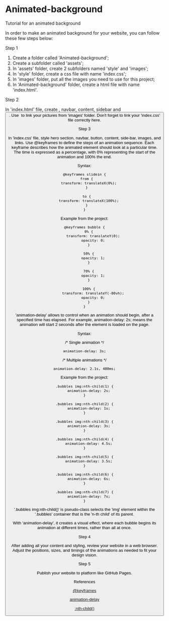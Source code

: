 # Animated-background
Tutorial for an animated background

In order to make an animated background for your website, you can follow these
few steps below:

Step 1
1. Create a folder called 'Animated-background';
2. Create a subfolder called 'assets';
3. In 'assets' folder, create 2 subfolders named 'style' and 'images';
4. In 'style' folder, create a css file with name 'index.css';
5. In 'images' folder, put all the images you need to use for this project;
6. In 'Animated-background' folder, create a html file with name 'index.html'.

Step 2

In 'index.html' file, create <body>, navbar, content, sidebar and <button>. Use
<img> to link your pictures from 'images' folder.
Don't forget to link your 'index.css' file correctly here.

Step 3

In 'index.css' file, style hero section, navbar, button, content, side-bar, 
images, and links.
Use @keyframes to define the steps of an animation sequence. Each keyframe 
describes how the animated element should look at a particular time. The time is 
expressed as a percentage, with 0% representing the start of the animation and 
100% the end.

Syntax:

```
@keyframes slidein {
  from {
    transform: translateX(0%);
  }

  to {
    transform: translateX(100%);
  }
}
```

Example from the project:
```
@keyframes bubble {
    0% {
        transform: translateY(0);
        opacity: 0;
    }

    50% {
        opacity: 1;
    }

    70% {
        opacity: 1;
    }

    100% {
        transform: translateY(-80vh);
        opacity: 0;
    }
}
```
'animation-delay' allows to control when an animation should begin, after a 
specified time has elapsed. For example, animation-delay: 2s; means the animation 
will start 2 seconds after the element is loaded on the page.

Syntax:

/* Single animation */
```
animation-delay: 3s;
```
/* Multiple animations */
```
animation-delay: 2.1s, 480ms;
```
Example from the project:
```
.bubbles img:nth-child(1) {
    animation-delay: 2s;
}

.bubbles img:nth-child(2) {
    animation-delay: 1s;
}

.bubbles img:nth-child(3) {
    animation-delay: 3s;
}

.bubbles img:nth-child(4) {
    animation-delay: 4.5s;
}

.bubbles img:nth-child(5) {
    animation-delay: 3.5s;
}

.bubbles img:nth-child(6) {
    animation-delay: 6s;
}

.bubbles img:nth-child(7) {
    animation-delay: 7s;
}
```
'.bubbles img:nth-child()' is pseudo-class selects the 'img' element within the 
'.bubbles' container that is the 'n-th child' of its parent.

With 'animation-delay', it creates a visual effect, where each bubble begins 
its animation at different times, rather than all at once. 

Step 4

After adding all your content and styling, review your website in a web browser. 
Adjust the positions, sizes, and timings of the animations as needed to fit your 
design vision.

Step 5

Publish your website to platform like GitHub Pages.



References

[@keyframes](https://developer.mozilla.org/en-US/docs/Web/CSS/@keyframes)

[animation-delay](https://developer.mozilla.org/en-US/docs/Web/CSS/animation-delay)

[:nth-child()](https://developer.mozilla.org/en-US/docs/Web/CSS/:nth-child)
